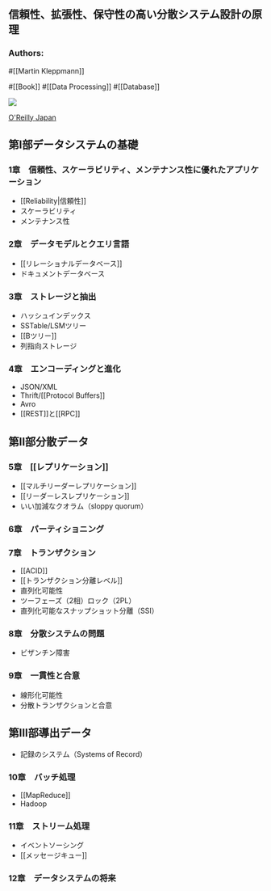 ## 信頼性、拡張性、保守性の高い分散システム設計の原理

### Authors:
#[[Martin Kleppmann]]

#[[Book]] #[[Data Processing]] #[[Database]]

![](https://www.oreilly.co.jp/books/images/picture_large978-4-87311-870-3.jpeg)

[O'Reilly Japan](https://www.oreilly.co.jp/books/9784873118703/)

## 第I部データシステムの基礎
### 1章　信頼性、スケーラビリティ、メンテナンス性に優れたアプリケーション
- [[Reliability|信頼性]]
- スケーラビリティ
- メンテナンス性
### 2章　データモデルとクエリ言語
- [[リレーショナルデータベース]]
- ドキュメントデータベース
### 3章　ストレージと抽出
- ハッシュインデックス
- SSTable/LSMツリー
- [[Bツリー]]
- 列指向ストレージ
### 4章　エンコーディングと進化
- JSON/XML
- Thrift/[[Protocol Buffers]]
- Avro
- [[REST]]と[[RPC]]
## 第II部分散データ
### 5章　[[レプリケーション]]
- [[マルチリーダーレプリケーション]]
- [[リーダーレスレプリケーション]]
- いい加減なクオラム（sloppy quorum）
### 6章　パーティショニング
### 7章　トランザクション
- [[ACID]]
- [[トランザクション分離レベル]]
- 直列化可能性
- ツーフェーズ（2相）ロック（2PL）
- 直列化可能なスナップショット分離（SSI）
### 8章　分散システムの問題
- ビザンチン障害
### 9章　一貫性と合意
- 線形化可能性
- 分散トランザクションと合意
## 第III部導出データ
- 記録のシステム（Systems of Record）
### 10章　バッチ処理
- [[MapReduce]]
- Hadoop
### 11章　ストリーム処理
- イベントソーシング
- [[メッセージキュー]]
### 12章　データシステムの将来